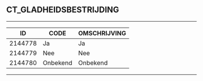 ## CT_GLADHEIDSBESTRIJDING

***

|ID                              	|CODE          	|OMSCHRIJVING|
|------                          	|----          	|-----    |
|2144778|Ja|Ja|
|2144779|Nee|Nee|
|2144780|Onbekend|Onbekend|


***
